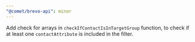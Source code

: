 ```yaml
---
"@comet/brevo-api": minor
---
```


Add check for arrays in `checkIfContactIsInTargetGroup` function, to check if at least one `contactAttribute` is included in the filter.
